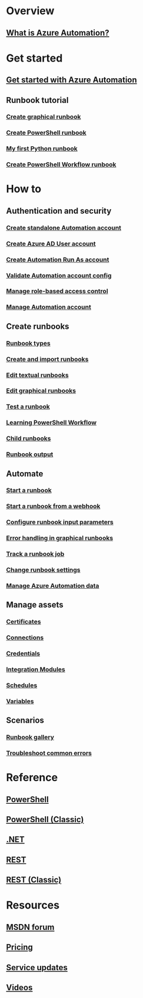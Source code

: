 # Overview
## [What is Azure Automation?](automation-intro.md)
# Get started
## [Get started with Azure Automation](automation-offering-get-started.md)
## Runbook tutorial
### [Create graphical runbook](automation-first-runbook-graphical.md)
### [Create PowerShell runbook](automation-first-runbook-textual-powershell.md)
### [My first Python runbook](automation-first-runbook-textual-python2.md)
### [Create PowerShell Workflow runbook](automation-first-runbook-textual.md)
# How to
## Authentication and security
### [Create standalone Automation account](automation-create-standalone-account.md)
### [Create Azure AD User account](automation-create-aduser-account.md)
### [Create Automation Run As account](automation-create-runas-account.md)
### [Validate Automation account config](automation-verify-runas-authentication.md)
### [Manage role-based access control](automation-role-based-access-control.md)
### [Manage Automation account](automation-manage-account.md)
## Create runbooks
### [Runbook types](automation-runbook-types.md)
### [Create and import runbooks](automation-creating-importing-runbook.md)
### [Edit textual runbooks](automation-edit-textual-runbook.md)
### [Edit graphical runbooks](automation-graphical-authoring-intro.md)
### [Test a runbook](automation-testing-runbook.md)
### [Learning PowerShell Workflow](automation-powershell-workflow.md)
### [Child runbooks](automation-child-runbooks.md)
### [Runbook output](automation-runbook-output-and-messages.md)
## Automate
### [Start a runbook](automation-starting-a-runbook.md)
### [Start a runbook from a webhook](automation-webhooks.md)
### [Configure runbook input parameters](automation-runbook-input-parameters.md)
### [Error handling in graphical runbooks](automation-runbook-graphical-error-handling.md)
### [Track a runbook job](automation-runbook-execution.md)
### [Change runbook settings](automation-runbook-settings.md)
### [Manage Azure Automation data](automation-managing-data.md)
## Manage assets
### [Certificates](automation-certificates.md)
### [Connections](automation-connections.md)
### [Credentials](automation-credentials.md)
### [Integration Modules](automation-integration-modules.md)
### [Schedules](automation-schedules.md)
### [Variables](automation-variables.md)
## Scenarios
### [Runbook gallery](automation-runbook-gallery.md)
### [Troubleshoot common errors](automation-troubleshooting-automation-errors.md)
# Reference
## [PowerShell](https://docs.microsoft.com/powershell/module/azurerm.automation)
## [PowerShell (Classic)](https://docs.microsoft.com/powershell/module/azure/?view=azuresmps-3.7.0)
## [.NET](https://docs.microsoft.com/dotnet/api/microsoft.azure.management.automation)
## [REST](https://docs.microsoft.com/rest/api/automation)
## [REST (Classic)](https://msdn.microsoft.com/library/azure/mt163781)
# Resources
## [MSDN forum](https://social.msdn.microsoft.com/Forums/en-US/home?forum=azureautomation)  
## [Pricing](https://www.azure.cn/pricing/details/automation/)  
## [Service updates](https://www.azure.cn/what-is-new/)
## [Videos](https://www.azure.cn/video-center/)